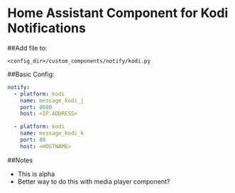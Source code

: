 # Home Assistant Component for Kodi Notifications

##Add file to:

```
<config_dir>/custom_components/notify/kodi.py
```

##Basic Config:

```yaml
notify:
  - platform: kodi
    name: message_kodi_j
    port: 8080
    host: <IP.ADDRESS>

  - platform: kodi
    name: message_kodi_k
    port: 80
    host: <HOSTNAME>
```

##Notes

- This is alpha
- Better way to do this with media player component?